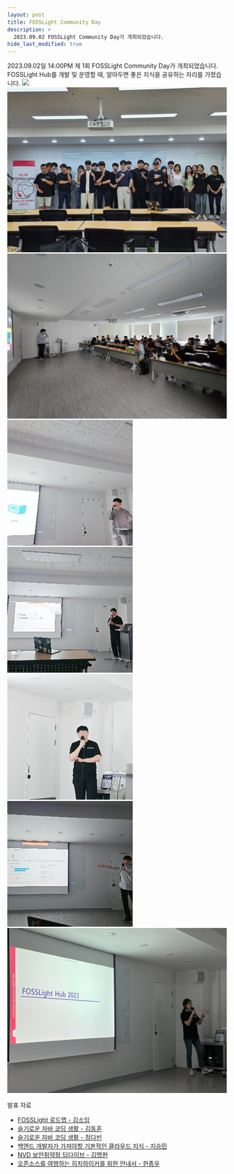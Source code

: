 ```yaml
---
layout: post
title: FOSSLight Community Day
description: >
  2023.09.02 FOSSLight Community Day가 개최되었습니다. 
hide_last_modified: true
---
```


2023.09.02일 14:00PM 제 1회 FOSSLight Community Day가 개최되었습니다. FOSSLight Hub를 개발 및 운영할 때, 알아두면 좋은 지식을 공유하는 자리를 가졌습니다. 
 ![](../../assets/img/news/230902/230902_fosslight_comm_day_3.jpg)
 ![](../../assets/img/news/230902/230902_fosslight_comm_day_1.jpg)
 ![](../../assets/img/news/230902/230902_fosslight_comm_day_4.jpg)
  ![](../../assets/img/news/230902/230902_fosslight_comm_day_5.jpg)
 ![](../../assets/img/news/230902/230902_fosslight_comm_day_6.jpg)
  ![](../../assets/img/news/230902/230902_fosslight_comm_day_7.jpg)
 ![](../../assets/img/news/230902/230902_fosslight_comm_day_8.jpg)
  ![](../../assets/img/news/230902/230902_fosslight_comm_day_9.jpg)


발표 자료 
- [FOSSLight 로드맵 - 김소임](../../assets/files/SoimKim.pptx)
- [슬기로운 자바 코딩 생활 - 김동훈](../../assets/files/DonghoonKim.pdf)
- [슬기로운 자바 코딩 생활 - 정다빈](../../assets/files/DabeenJeong.pptx)
- [백엔드 개발자가 가져야할 기본적인 클라우드 지식 - 지승민](../../assets/files/Gseungmin.pptx)
- [NVD 보안취약점 딥다이브 - 김명현](../../assets/files/MyunghyunNero.pptx)
- [오픈소스를 여행하는 히치하이커를 위한 안내서 - 한종우](../../assets/files/JongwooHan.pdf)